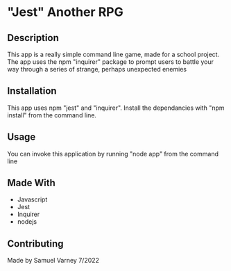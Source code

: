 # "Jest" Another RPG

## Description
This app is a really simple command line game, made for a school project. The app uses the npm "inquirer" package to prompt users to battle your way through a series of strange, perhaps unexpected enemies

## Installation
This app uses npm "jest" and "inquirer". Install the dependancies with "npm install" from the command line.

## Usage
You can invoke this application by running "node app" from the command line

## Made With
* Javascript
* Jest
* Inquirer
* nodejs

## Contributing
Made by Samuel Varney 7/2022